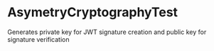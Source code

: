 # AsymetryCryptographyTest
Generates private key for JWT signature creation and public key for signature verification
